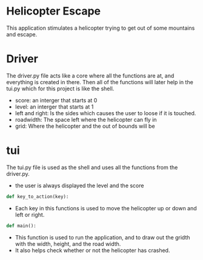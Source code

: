 # Helicopter Escape
This application stimulates a helicopter trying to get out of some mountains and escape.

# Driver

The driver.py file acts like a core where all the functions are at, and everything is created in there.  Then all of the functions will later help in the tui.py which for this project is like the shell.

- score: an interger that starts at 0
- level: an interger that starts at 1
- left and right: Is the sides which causes the user to loose if it is touched.
- roadwidth:  The space left where the helicopter can fly in
- grid: Where the helicopter and the out of bounds will be



# tui

The tui.py file is used as the shell and uses all the functions from the driver.py.

- the user is always displayed the level and the score

```python
def key_to_action(key):
```
- Each key in this functions is used to move the helicopter up or down and left or right.

```python
def main():
```
- This function is used to run the application, and to draw out the gridth with the width, height, and the road width.
- It also helps check whether or not the helicopter has crashed.